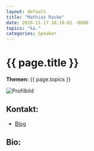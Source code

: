 ```yaml
---
layout: default
title: "Mathias Racke"
date: 2016-11-17 16:16:01 -0600
topics: "ka."
categories: Speaker
---
```


# {{ page.title }}

**Themen:** {{ page.topics }}

![Profilbild](/assets/img/speakers/dummy.jpg)

## Kontakt:
- [Blog](http://www.outofcoffeeexception.de/)

## Bio:
